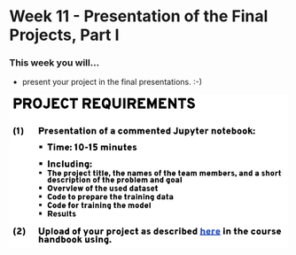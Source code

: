 # Week 11 - Presentation of the Final Projects, Part I

### This week you will...

* present your project in the final presentations. :-)

![](<../.gitbook/assets/grafik (11).png>)

